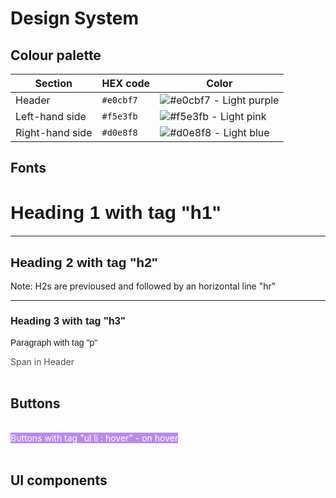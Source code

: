 # Design System

## Colour palette
| Section         | HEX code  | Color  |
|-----------------|-----------|--------|
| Header          | `#e0cbf7` |   ![#e0cbf7](https://placehold.co/15x15/e0cbf7/e0cbf7.png) - Light purple|
| Left-hand side  | `#f5e3fb` |   ![#f5e3fb](https://placehold.co/15x15/f5e3fb/f5e3fb.png) - Light pink|
| Right-hand side | `#d0e8f8` |   ![#d0e8f8](https://placehold.co/15x15/d0e8f8/d0e8f8.png) - Light blue|


## Fonts
<h1 style="font-size: 30px;  font-family: 'Trebuchet MS', 'Lucida Sans Unicode', 'Lucida Grande', 'Lucida Sans', Arial, sans-serif;">
    Heading 1 with tag "h1"
</h1>

<hr>
<h2 style="text-shadow: 3px 3px 3px #ecf0f1;  font-family: 'Trebuchet MS', 'Lucida Sans Unicode', 'Lucida Grande', 'Lucida Sans', Arial, sans-serif;">
    Heading 2 with tag "h2"
</h2>
<span>
Note: H2s are previoused and followed by an horizontal line "hr"</span>
<hr>

<h3 style="font-family: 'Trebuchet MS', 'Lucida Sans Unicode', 'Lucida Grande', 'Lucida Sans', Arial, sans-serif;">
    Heading 3 with tag "h3"
</h3>

<p style="font-family: 'Trebuchet MS', 'Lucida Sans Unicode', 'Lucida Grande', 'Lucida Sans', Arial, sans-serif;">
    Paragraph with tag "p"
</p>

<span style="color:rgb(71, 78, 85);">
Span in Header
</span>
<br>
<br>

## Buttons
<div style="text-decoration: underline; color: white;">
Buttons with tag "ul li a"
</div>
<span style="background-color: #b889ed; color: white;">
Buttons with tag "ul li : hover" - on hover
</span>
<br>
<br>

## UI components
